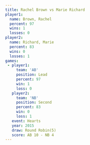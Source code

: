 ```yaml
---
title: Rachel Brown vs Marie Richard
player1:              
  name: Brown, Rachel 
  percent: 97         
  wins: 1             
  losses: 0           
player2:              
  name: Richard, Marie
  percent: 83         
  wins: 0             
  losses: 1           
games:
 - player1:        
     team: 'AB'    
     position: Lead
     percent: 97   
     win: 1        
     loss: 0       
   player2:          
     team: 'NB'      
     position: Second
     percent: 83     
     win: 0          
     loss: 1         
   event: Hearts       
   year: 2015          
   draw: Round Robin(5)
   score: AB 10 - NB 4 
---
```

